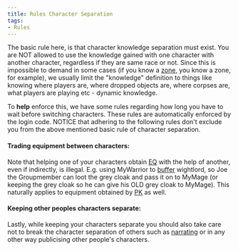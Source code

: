 ```yaml
---
title: Rules Character Separation
tags:
- Rules
---
```


The basic rule here, is that character knowledge separation must exist.
You are NOT allowed to use the knowledge gained with one character with
another character, regardless if they are same race or not. Since this
is impossible to demand in some cases (if you know a
[zone](zone "wikilink"), you know a zone, for example), we usually limit
the "knowledge" definition to things like knowing where players are,
where dropped objects are, where corpses are, what players are playing
etc - dynamic knowledge.

To **help** enforce this, we have some rules regarding how long you have
to wait before switching characters. These rules are automatically
enforced by the login code. NOTICE that adhering to the following rules
don't exclude you from the above mentioned basic rule of character
separation.

#### Trading equipment between characters:

Note that helping one of your characters obtain [EQ](EQ "wikilink") with
the help of another, even if indirectly, is illegal. E.g. using
MyWarrior to [buffer](buffer "wikilink") wightlord, so Joe the
Groupmember can loot the grey cloak and pass it on to MyMage (or keeping
the grey cloak so he can give his OLD grey cloak to MyMage). This
naturally applies to equipment obtained by [PK](PK "wikilink") as well.

#### Keeping other peoples characters separate:

Lastly, while keeping your characters separate you should also take care
not to break the character separation of others such as
[narrating](narrate "wikilink") or in any other way publicising other
people's characters.

